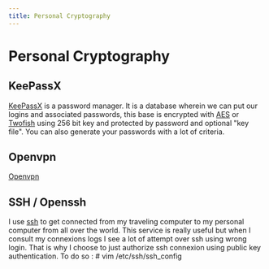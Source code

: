 ```yaml
---
title: Personal Cryptography 
---
```


# Personal Cryptography 


## KeePassX

<a href="http://www.keepassx.org">KeePassX</a> is a password manager. 
It is a database wherein we can put our logins and associated passwords, this base is encrypted with 
<a href="http://en.wikipedia.org/wiki/Advanced_Encryption_Standard">AES</a> or <a href="http://en.wikipedia.org/wiki/Twofish">Twofish</a>
using 256 bit key and protected by password and optional "key file".
You can also generate your passwords with a lot of criteria.

## Openvpn

<a href="http://en.wikipedia.org/wiki/Openvpn">Openvpn</a>

## SSH / Openssh

I use <a href="http://en.wikipedia.org/wiki/Secure_Shell">ssh</a> to get connected from my traveling computer to my personal computer from all over the world.
This service is really useful but when I consult my connexions logs I see a lot of 
attempt over ssh using wrong login. That is why I choose to just authorize ssh connexion using public key
authentication.
To do so :
	# vim /etc/ssh/ssh_config



